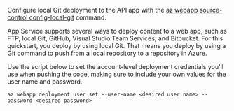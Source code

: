 Configure local Git deployment to the API app with the [az webapp source-control config-local-git](/cli/azure/appservice/web/source-control#config-local-git) command.   

App Service supports several ways to deploy content to a web app, such as FTP, local Git, GitHub, Visual Studio Team Services, and Bitbucket. For this quickstart, you deploy by using local Git. That means you deploy by using a Git command to push from a local repository to a repository in Azure.  

Use the script below to set the account-level deployment credentials you'll use when pushing the code, making sure to include your own values for the user name and password.   

```azurecli-interactive
az webapp deployment user set --user-name <desired user name> --password <desired password>
```
